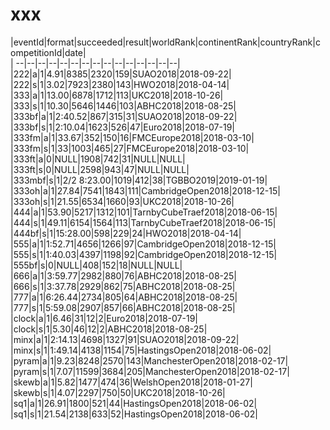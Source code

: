 # xxx


|eventId|format|succeeded|result|worldRank|continentRank|countryRank|competitionId|date|  
|	--|--|--|--|--|--|--|--|--|--|--|--|--|--|--|  
|222|a|1|4.91|8385|2320|159|SUAO2018|2018-09-22|  
|222|s|1|3.02|7923|2380|143|HWO2018|2018-04-14|  
|333|a|1|13.00|6878|1712|113|UKC2018|2018-10-26|  
|333|s|1|10.30|5646|1446|103|ABHC2018|2018-08-25|  
|333bf|a|1|2:40.52|867|315|31|SUAO2018|2018-09-22|  
|333bf|s|1|2:10.04|1623|526|47|Euro2018|2018-07-19|  
|333fm|a|1|33.67|352|150|16|FMCEurope2018|2018-03-10|  
|333fm|s|1|33|1003|465|27|FMCEurope2018|2018-03-10|  
|333ft|a|0|NULL|1908|742|31|NULL|NULL|  
|333ft|s|0|NULL|2598|943|47|NULL|NULL|  
|333mbf|s|1|2/2 8:23.00|1019|412|38|TGBBO2019|2019-01-19|  
|333oh|a|1|27.84|7541|1843|111|CambridgeOpen2018|2018-12-15|  
|333oh|s|1|21.55|6534|1660|93|UKC2018|2018-10-26|  
|444|a|1|53.90|5217|1312|101|TarnbyCubeTraef2018|2018-06-15|  
|444|s|1|49.11|6154|1564|113|TarnbyCubeTraef2018|2018-06-15|  
|444bf|s|1|15:28.00|598|229|24|HWO2018|2018-04-14|  
|555|a|1|1:52.71|4656|1266|97|CambridgeOpen2018|2018-12-15|  
|555|s|1|1:40.03|4397|1198|92|CambridgeOpen2018|2018-12-15|  
|555bf|s|0|NULL|408|152|18|NULL|NULL|  
|666|a|1|3:59.77|2982|880|76|ABHC2018|2018-08-25|  
|666|s|1|3:37.78|2929|862|75|ABHC2018|2018-08-25|  
|777|a|1|6:26.44|2734|805|64|ABHC2018|2018-08-25|  
|777|s|1|5:59.08|2907|857|66|ABHC2018|2018-08-25|  
|clock|a|1|6.46|31|12|2|Euro2018|2018-07-19|  
|clock|s|1|5.30|46|12|2|ABHC2018|2018-08-25|  
|minx|a|1|2:14.13|4698|1327|91|SUAO2018|2018-09-22|  
|minx|s|1|1:49.14|4138|1154|75|HastingsOpen2018|2018-06-02|  
|pyram|a|1|9.23|8248|2570|143|ManchesterOpen2018|2018-02-17|  
|pyram|s|1|7.07|11599|3684|205|ManchesterOpen2018|2018-02-17|  
|skewb|a|1|5.82|1477|474|36|WelshOpen2018|2018-01-27|  
|skewb|s|1|4.07|2297|750|50|UKC2018|2018-10-26|  
|sq1|a|1|26.91|1800|521|44|HastingsOpen2018|2018-06-02|  
|sq1|s|1|21.54|2138|633|52|HastingsOpen2018|2018-06-02|  
